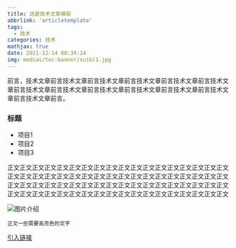 ```yaml
---
title: 这是技术文章模板
abbrlink: 'articletemplate'
tags:
  - 技术
categories: 技术
mathjax: true
date: 2021-12-14 00:34:14
img: medias/toc-banner/suibi1.jpg
---
```


<div class="note info">前言，技术文章前言技术文章前言技术文章前言技术文章前言技术文章前言技术文章前言技术文章前言技术文章前言技术文章前言技术文章前言技术文章前言技术文章前言技术文章前言。</div>

### 标题

- 项目1
- 项目2
- 项目3

正文正文正文正文正文正文正文正文正文正文正文正文正文正文正文正文正文正文正文正文正文正文正文正文正文正文正文正文正文正文正文正文正文正文正文正文正文正文正文正文正文正文正文正文正文正文正文正文正文正文正文正文正文正文正文正文正文正文正文正文正文正文正文正文正文正文正文正文正文正文正文正文

![图片介绍](图片url)

<code>正文一些需要高亮色的文字</code>

<a href="链接地址" class="LinkCard" target="_blank">引入链接</a>
